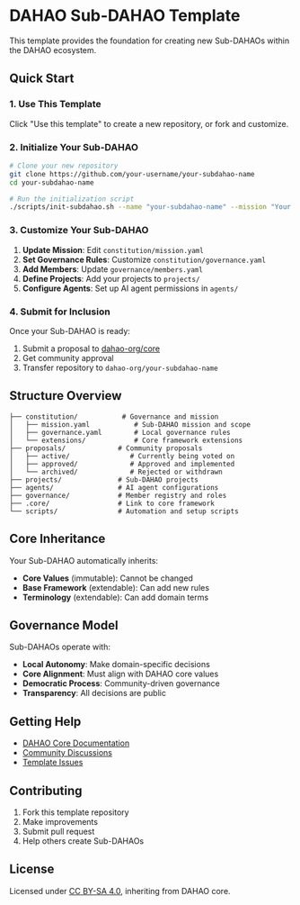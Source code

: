 # DAHAO Sub-DAHAO Template

This template provides the foundation for creating new Sub-DAHAOs within the DAHAO ecosystem.

## Quick Start

### 1. Use This Template

Click "Use this template" to create a new repository, or fork and customize.

### 2. Initialize Your Sub-DAHAO

```bash
# Clone your new repository
git clone https://github.com/your-username/your-subdahao-name
cd your-subdahao-name

# Run the initialization script
./scripts/init-subdahao.sh --name "your-subdahao-name" --mission "Your mission statement"
```

### 3. Customize Your Sub-DAHAO

1. **Update Mission**: Edit `constitution/mission.yaml`
2. **Set Governance Rules**: Customize `constitution/governance.yaml`
3. **Add Members**: Update `governance/members.yaml`
4. **Define Projects**: Add your projects to `projects/`
5. **Configure Agents**: Set up AI agent permissions in `agents/`

### 4. Submit for Inclusion

Once your Sub-DAHAO is ready:

1. Submit a proposal to [dahao-org/core](https://github.com/dahao-org/core)
2. Get community approval
3. Transfer repository to `dahao-org/your-subdahao-name`

## Structure Overview

```
├── constitution/           # Governance and mission
│   ├── mission.yaml           # Sub-DAHAO mission and scope
│   ├── governance.yaml        # Local governance rules
│   └── extensions/            # Core framework extensions
├── proposals/             # Community proposals
│   ├── active/               # Currently being voted on
│   ├── approved/             # Approved and implemented
│   └── archived/             # Rejected or withdrawn
├── projects/              # Sub-DAHAO projects
├── agents/                # AI agent configurations
├── governance/            # Member registry and roles
├── .core/                 # Link to core framework
└── scripts/               # Automation and setup scripts
```

## Core Inheritance

Your Sub-DAHAO automatically inherits:

- **Core Values** (immutable): Cannot be changed
- **Base Framework** (extendable): Can add new rules
- **Terminology** (extendable): Can add domain terms

## Governance Model

Sub-DAHAOs operate with:

- **Local Autonomy**: Make domain-specific decisions
- **Core Alignment**: Must align with DAHAO core values
- **Democratic Process**: Community-driven governance
- **Transparency**: All decisions are public

## Getting Help

- [DAHAO Core Documentation](https://github.com/dahao-org/core)
- [Community Discussions](https://github.com/dahao-org/core/discussions)
- [Template Issues](https://github.com/dahao-org/template/issues)

## Contributing

1. Fork this template repository
2. Make improvements
3. Submit pull request
4. Help others create Sub-DAHAOs

## License

Licensed under [CC BY-SA 4.0](https://creativecommons.org/licenses/by-sa/4.0/), inheriting from DAHAO core.

